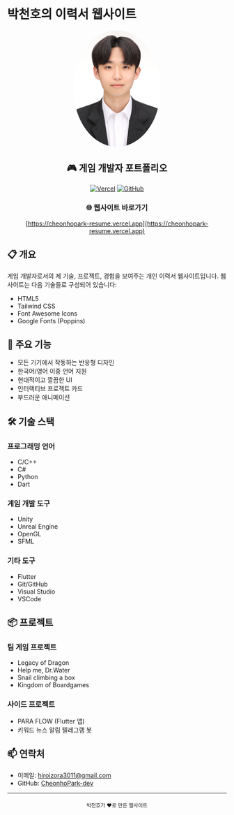 # 박천호의 이력서 웹사이트

<div align="center">
  <img src="resources/Cheonho_Park_Image.jpg" alt="박천호" width="200" style="border-radius: 50%;"/>
  
  ## 🎮 게임 개발자 포트폴리오
  
  [![Vercel](https://img.shields.io/badge/vercel-%23000000.svg?style=for-the-badge&logo=vercel&logoColor=white)](https://cheonhopark-resume.vercel.app)
  [![GitHub](https://img.shields.io/badge/github-%23121011.svg?style=for-the-badge&logo=github&logoColor=white)](https://github.com/CheonhoPark-dev)
  
  ### 🌐 웹사이트 바로가기
  [https://cheonhopark-resume.vercel.app](https://cheonhopark-resume.vercel.app)
</div>

## 📋 개요

게임 개발자로서의 제 기술, 프로젝트, 경험을 보여주는 개인 이력서 웹사이트입니다. 웹사이트는 다음 기술들로 구성되어 있습니다:

- HTML5
- Tailwind CSS
- Font Awesome Icons
- Google Fonts (Poppins)

## 🚀 주요 기능

- 모든 기기에서 작동하는 반응형 디자인
- 한국어/영어 이중 언어 지원
- 현대적이고 깔끔한 UI
- 인터랙티브 프로젝트 카드
- 부드러운 애니메이션

## 🛠️ 기술 스택

### 프로그래밍 언어
- C/C++
- C#
- Python
- Dart

### 게임 개발 도구
- Unity
- Unreal Engine
- OpenGL
- SFML

### 기타 도구
- Flutter
- Git/GitHub
- Visual Studio
- VSCode

## 📦 프로젝트

### 팀 게임 프로젝트
- Legacy of Dragon
- Help me, Dr.Water
- Snail climbing a box
- Kingdom of Boardgames

### 사이드 프로젝트
- PARA FLOW (Flutter 앱)
- 키워드 뉴스 알림 텔레그램 봇

## 📫 연락처

- 이메일: hiroizora3011@gmail.com
- GitHub: [CheonhoPark-dev](https://github.com/CheonhoPark-dev)

---

<div align="center">
  <sub>박천호가 ❤️로 만든 웹사이트</sub>
</div> 
